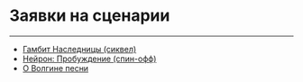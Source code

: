 # Заявки на сценарии   

---  

- [Гамбит Наследницы (сиквел)](./heiress-gambit/index.md)
- [Нейрон: Пробуждение (спин-офф)](./neuron-uprising/index.md)
- [О Волгине песни](./volgin/index.md)
